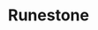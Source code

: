 ---
layout: default
title: Runestone
blurb: Runestone is a course management system with tightly integrated Skulpt support.  Perfect for CS classes
link: http://runestoneinteractive.org/
screenshot: https://runestone.academy/runestone/static/images/logo_small.png
---